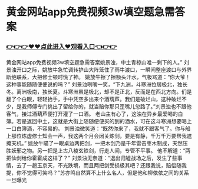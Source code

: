 # 黄金网站app免费视频3w填空题急需答案
### <a href="https://github.com/mhytuv/nhjio/issues/1">👉👉👉♥♥点此进入♥观看入口👈👉👉</a>



黄金网站app免费视频3w填空题急需答案姚景浊，中土青椋山唯一剩下的人。”
刘景浊开口之际，姚放牛急忙调转护山大阵笼住了雨牛渡口，一瞬间整座渡口与外界断绝联系，大把修士顿时慌了神。
姚放牛擦了擦额头汗水，气极骂道：“你大爷！这种事能随随便便说的吗？”
刘景浊咧嘴一笑，“下九洲，斗寒洲位居极北，独长冬。离洲极南，独长夏。斗寒洲虽是极北，却不是正北，反而是在西北方向。们是翻了个白眼，轻轻抬手，手中凭空多出来个酒葫芦。我们是破烂山，这种破烂不少，是我师傅专门挑出了留给你的，就当赔你那只歪嘴儿忽路了。”刘景浊也不跟他客气，接过酒葫芦便打开灌了一口酒。
老山主有心了，这浊在异乡最爱喝的白簿。若是返回中土，这就是大街上随随便便买的到的酒水，可在这斗寒洲想要喝上一口白簿酒，不容易的。
刘景浊微笑道：“既然你来了，我就不跟客气了。你与船上那位炼虚修士知会一声，我这两个月会闭关炼剑，要是有静，千万千万要帮我遮掩天机。”
姚放牛瞄了一眼桌边两把剑，一把木剑乃是千年雷击枣木制成，天然压胜妖邪之物。另一把是上古八棱玄铁剑，行走人间，专管不平事。
他不解道：“两把仙剑给你霍霍成这样了？”
刘景浊无奈道：“退出归墟战场之后，发生了些事情，去了一趟玉京天，不光跌境，而且两把剑受损极其吧？还跟我说，赔偿随我提，你不觉得可笑吗？”苏亦鸣自然算不上什么名人，但是他和柳依依之间的关系一旦曝光
